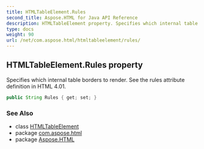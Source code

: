 ```yaml
---
title: HTMLTableElement.Rules
second_title: Aspose.HTML for Java API Reference
description: HTMLTableElement property. Specifies which internal table borders to render. See the rules attribute definition in HTML 4.01
type: docs
weight: 90
url: /net/com.aspose.html/htmltableelement/rules/
---
```

## HTMLTableElement.Rules property

Specifies which internal table borders to render. See the rules attribute definition in HTML 4.01.

```java
public String Rules { get; set; }
```

### See Also

* class [HTMLTableElement](../)
* package [com.aspose.html](../../htmltableelement/)
* package [Aspose.HTML](../../../)
